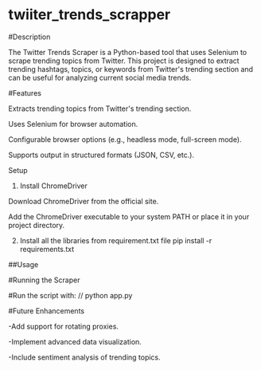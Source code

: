 # twiiter_trends_scrapper

#Description

The Twitter Trends Scraper is a Python-based tool that uses Selenium to scrape trending topics from Twitter. This project is designed to extract trending hashtags, topics, or keywords from Twitter's trending section and can be useful for analyzing current social media trends.

#Features

Extracts trending topics from Twitter's trending section.

Uses Selenium for browser automation.

Configurable browser options (e.g., headless mode, full-screen mode).

Supports output in structured formats (JSON, CSV, etc.).


Setup

1. Install ChromeDriver

Download ChromeDriver from the official site.

Add the ChromeDriver executable to your system PATH or place it in your project directory.

2. Install all the libraries from requirement.txt file
      pip install -r requirements.txt


##Usage

#Running the Scraper

#Run the script with:
// python app.py


#Future Enhancements

-Add support for rotating proxies.

-Implement advanced data visualization.

-Include sentiment analysis of trending topics.
